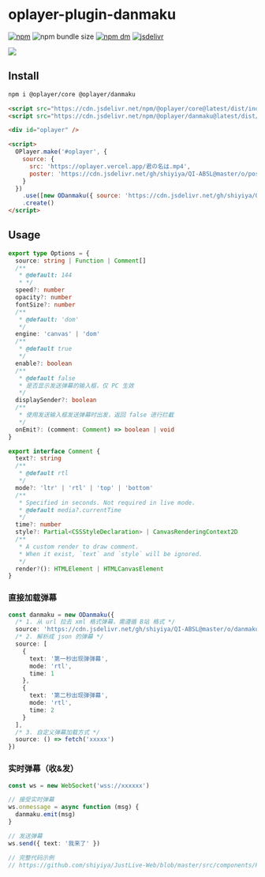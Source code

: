 # oplayer-plugin-danmaku

[![npm](https://img.shields.io/npm/v/@oplayer/danmaku?style=flat-square&color=ffa500&label=@oplayer/danmaku)](https://www.npmjs.com/package/@oplayer/danmaku)
![npm bundle size](https://img.shields.io/bundlephobia/minzip/@oplayer/ui?style=flat-square&label=danmaku)
[![npm dm](https://img.shields.io/npm/dm/@oplayer/danmaku?style=flat-square)](https://www.npmjs.com/package/@oplayer/danmaku)
[![jsdelivr](https://data.jsdelivr.com/v1/package/npm/@oplayer/danmaku/badge)](https://www.jsdelivr.com/package/npm/@oplayer/danmaku)

![](https://github.com/shiyiya/oplayer/raw/main/packages/danmaku/danmaku.png)

## Install

```bash
npm i @oplayer/core @oplayer/danmaku
```

```html
<script src="https://cdn.jsdelivr.net/npm/@oplayer/core@latest/dist/index.min.js"></script>
<script src="https://cdn.jsdelivr.net/npm/@oplayer/danmaku@latest/dist/index.min.js"></script>

<div id="oplayer" />

<script>
  OPlayer.make('#oplayer', {
    source: {
      src: 'https://oplayer.vercel.app/君の名は.mp4',
      poster: 'https://cdn.jsdelivr.net/gh/shiyiya/QI-ABSL@master/o/poster.png'
    }
  })
    .use([new ODanmaku({ source: 'https://cdn.jsdelivr.net/gh/shiyiya/QI-ABSL@master/o/danmaku.xml' })])
    .create()
</script>
```

## Usage

```ts
export type Options = {
  source: string | Function | Comment[]
  /**
   * @default: 144
   * */
  speed?: number
  opacity?: number
  fontSize?: number
  /**
   * @default: 'dom'
   */
  engine: 'canvas' | 'dom'
  /**
   * @default true
   */
  enable?: boolean
  /**
   * @default false
   * 是否显示发送弹幕的输入框，仅 PC 生效
   */
  displaySender?: boolean
  /**
   * 使用发送输入框发送弹幕时出发，返回 false 进行拦截
   */
  onEmit?: (comment: Comment) => boolean | void
}

export interface Comment {
  text?: string
  /**
   * @default rtl
   */
  mode?: 'ltr' | 'rtl' | 'top' | 'bottom'
  /**
   * Specified in seconds. Not required in live mode.
   * @default media?.currentTime
   */
  time?: number
  style?: Partial<CSSStyleDeclaration> | CanvasRenderingContext2D
  /**
   * A custom render to draw comment.
   * When it exist, `text` and `style` will be ignored.
   */
  render?(): HTMLElement | HTMLCanvasElement
}
```

### 直接加载弹幕

```ts
const danmaku = new ODanmaku({
  /* 1. 从 url 拉去 xml 格式弹幕，需遵循 B站 格式 */
  source: 'https://cdn.jsdelivr.net/gh/shiyiya/QI-ABSL@master/o/danmaku.xml',
  /* 2. 解析成 json 的弹幕 */
  source: [
    {
      text: '第一秒出现弹弹幕',
      mode: 'rtl',
      time: 1
    },
    {
      text: '第二秒出现弹弹幕',
      mode: 'rtl',
      time: 2
    }
  ],
  /* 3. 自定义弹幕加载方式 */
  source: () => fetch('xxxxx')
})
```

### 实时弹幕（收&发）

```ts
const ws = new WebSocket('wss://xxxxxx')

// 接受实时弹幕
ws.onmessage = async function (msg) {
  danmaku.emit(msg)
}

// 发送弹幕
ws.send({ text: '我来了' })

// 完整代码示例
// https://github.com/shiyiya/JustLive-Web/blob/master/src/components/Player/Player.vue
```
